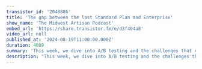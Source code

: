 ```yaml
---
transistor_id: '2048886'
title: 'The gap between the last Standard Plan and Enterprise'
show_name: 'The Midwest Artisan Podcast'
embed_url: 'https://share.transistor.fm/e/d3f404a8'
video_url: null
published_at: '2024-08-19T11:00:00.000Z'
duration: 4009
summary: 'This week, we dive into A/B testing and the challenges that come with the jump from the highest non-enterprise plan to full enterprise'
description: "This week, we dive into A/B testing and the challenges that come with the jump from the highest non-enterprise plan to full enterprise. We also discuss some Laravel shop talk, sharing the tools we've been using recently. Plus, Andy introduces his new podcast idea, where he plans to interview Laravel community members and explore their unique development journeys.Podcast artwork mentioned on the show is by Robert Wade, robertcreates.comConnect with us:Andy Hinkle - X/@andyhnkDalton McCleery - X/@DaltonMcCleery\n00:00 - Intro\r\n00:19 - How's it going?\r\n01:19 - Our new podcast art cover\r\n03:32 - A/B Testing - Bring a fat wallet\r\n08:15 - The large gap between the last plan and enterprise is frustrating\r\n13:52 - Artisan's Journey - Andy's Podcast Idea\r\n28:31 - Laravel Tools\r\n39:15 - Is reusing Red Solo cups a boomer Midwest thing?\r\n41:13 - Underrated Laravel Stuff Lately\r\n52:44 - How do you retroactively sync records with third-party APIs?\r\n01:06:00 - Wrap + Outro"
---
```

